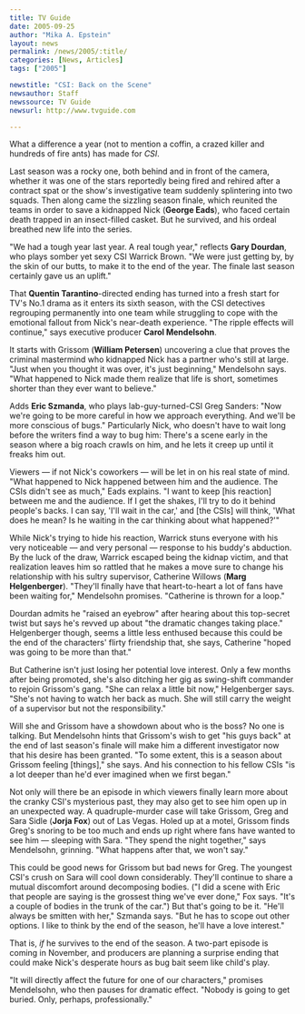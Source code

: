 ```yaml
---
title: TV Guide
date: 2005-09-25
author: "Mika A. Epstein"
layout: news
permalink: /news/2005/:title/
categories: [News, Articles]
tags: ["2005"]

newstitle: "CSI: Back on the Scene"
newsauthor: Staff
newssource: TV Guide
newsurl: http://www.tvguide.com

---
```

What a difference a year (not to mention a coffin, a crazed killer and hundreds of fire ants) has made for *CSI*.

Last season was a rocky one, both behind and in front of the camera, whether it was one of the stars reportedly being fired and rehired after a contract spat or the show's investigative team suddenly splintering into two squads. Then along came the sizzling season finale, which reunited the teams in order to save a kidnapped Nick (**George Eads**), who faced certain death trapped in an insect-filled casket. But he survived, and his ordeal breathed new life into the series.

"We had a tough year last year. A real tough year," reflects **Gary Dourdan**, who plays somber yet sexy CSI Warrick Brown. "We were just getting by, by the skin of our butts, to make it to the end of the year. The finale last season certainly gave us an uplift."

That **Quentin Tarantino**-directed ending has turned into a fresh start for TV's No.1 drama as it enters its sixth season, with the CSI detectives regrouping permanently into one team while struggling to cope with the emotional fallout from Nick's near-death experience. "The ripple effects will continue," says executive producer **Carol Mendelsohn**.

It starts with Grissom (**William Petersen**) uncovering a clue that proves the criminal mastermind who kidnapped Nick has a partner who's still at large. "Just when you thought it was over, it's just beginning," Mendelsohn says. "What happened to Nick made them realize that life is short, sometimes shorter than they ever want to believe."

Adds **Eric Szmanda**, who plays lab-guy-turned-CSI Greg Sanders: "Now we're going to be more careful in how we approach everything. And we'll be more conscious of bugs." Particularly Nick, who doesn't have to wait long before the writers find a way to bug him: There's a scene early in the season where a big roach crawls on him, and he lets it creep up until it freaks him out.

Viewers &#8212; if not Nick's coworkers &#8212; will be let in on his real state of mind. "What happened to Nick happened between him and the audience. The CSIs didn't see as much," Eads explains. "I want to keep [his reaction] between me and the audience. If I get the shakes, I'll try to do it behind people's backs. I can say, 'I'll wait in the car,' and [the CSIs] will think, 'What does he mean? Is he waiting in the car thinking about what happened?'"

While Nick's trying to hide his reaction, Warrick stuns everyone with his very noticeable &#8212; and very personal &#8212; response to his buddy's abduction. By the luck of the draw, Warrick escaped being the kidnap victim, and that realization leaves him so rattled that he makes a move sure to change his relationship with his sultry supervisor, Catherine Willows (**Marg Helgenberger**). "They'll finally have that heart-to-heart a lot of fans have been waiting for," Mendelsohn promises. "Catherine is thrown for a loop."

Dourdan admits he "raised an eyebrow" after hearing about this top-secret twist but says he's revved up about "the dramatic changes taking place." Helgenberger though, seems a little less enthused because this could be the end of the characters' flirty friendship that, she says, Catherine "hoped was going to be more than that."

But Catherine isn't just losing her potential love interest. Only a few months after being promoted, she's also ditching her gig as swing-shift commander to rejoin Grissom's gang. "She can relax a little bit now," Helgenberger says. "She's not having to watch her back as much. She will still carry the weight of a supervisor but not the responsibility."

Will she and Grissom have a showdown about who is the boss? No one is talking. But Mendelsohn hints that Grissom's wish to get "his guys back" at the end of last season's finale will make him a different investigator now that his desire has been granted. "To some extent, this is a season about Grissom feeling [things]," she says. And his connection to his fellow CSIs "is a lot deeper than he'd ever imagined when we first began."

Not only will there be an episode in which viewers finally learn more about the cranky CSI's mysterious past, they may also get to see him open up in an unexpected way. A quadruple-murder case will take Grissom, Greg and Sara Sidle (**Jorja Fox**) out of Las Vegas. Holed up at a motel, Grissom finds Greg's snoring to be too much and ends up right where fans have wanted to see him &#8212; sleeping with Sara. "They spend the night together," says Mendelsohn, grinning. "What happens after that, we won't say."

This could be good news for Grissom but bad news for Greg. The youngest CSI's crush on Sara will cool down considerably. They'll continue to share a mutual discomfort around decomposing bodies. ("I did a scene with Eric that people are saying is the grossest thing we've ever done," Fox says. "It's a couple of bodies in the trunk of the car.") But that's going to be it. "He'll always be smitten with her," Szmanda says. "But he has to scope out other options. I like to think by the end of the season, he'll have a love interest."

That is, *if* he survives to the end of the season. A two-part episode is coming in November, and producers are planning a surprise ending that could make Nick's desperate hours as bug bait seem like child's play.

"It will directly affect the future for one of our characters," promises Mendelsohn, who then pauses for dramatic effect. "Nobody is going to get buried. Only, perhaps, professionally."

